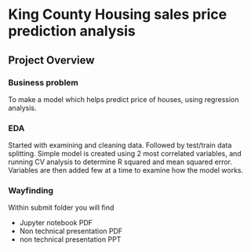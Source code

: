 # King County Housing sales price prediction analysis




## Project Overview

### Business problem 

To make a model which helps predict price of houses, using regression analysis. 

### EDA

Started with examining and cleaning data. Followed by test/train data splitting. Simple model is created using 2 most correlated variables, and running CV analysis to determine R squared and mean squared error. Variables are then added few at a time to examine how the model works.



### Wayfinding

Within submit folder you will find
* Jupyter notebook PDF
* Non technical presentation PDF
* non technical presentation PPT




